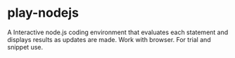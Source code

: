 # play-nodejs
A Interactive node.js coding environment that evaluates each statement and displays results as updates are made. Work with browser. For trial and snippet use.
